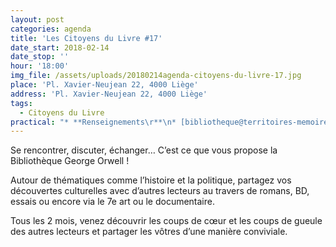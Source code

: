```yaml
---
layout: post
categories: agenda
title: 'Les Citoyens du Livre #17'
date_start: 2018-02-14
date_stop: ''
hour: '18:00'
img_file: /assets/uploads/20180214agenda-citoyens-du-livre-17.jpg
place: 'Pl. Xavier-Neujean 22, 4000 Liège'
address: 'Pl. Xavier-Neujean 22, 4000 Liège'
tags:
  - Citoyens du Livre
practical: "* **Renseignements\r**\n* [bibliotheque@territoires-memoire.be\r](mailto:bibliotheque@territoires-memoire.be)\n* +32(0) 4 232 70 62"
---
```

Se rencontrer, discuter, échanger… C’est ce que vous propose la Bibliothèque George Orwell !

Autour de thématiques comme l’histoire et la politique, partagez vos découvertes culturelles avec d’autres lecteurs au travers de romans, BD, essais ou encore via le 7e art ou le documentaire.

Tous les 2 mois, venez découvrir les coups de cœur et les coups de gueule des autres lecteurs et partager les vôtres d’une manière conviviale.
